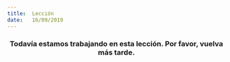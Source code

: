 ```yaml
---
title:  Lección
date:   16/09/2019
---
```


### <center>Todavía estamos trabajando en esta lección. Por favor, vuelva más tarde.</center>